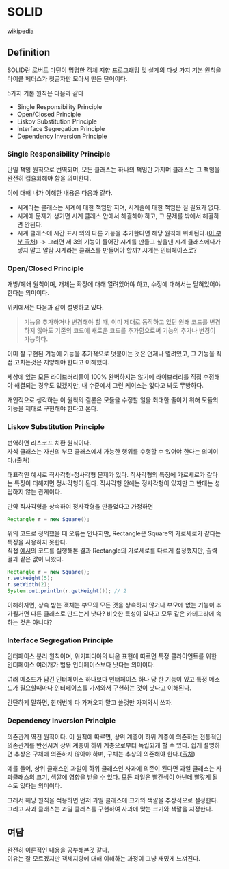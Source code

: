 # SOLID
[wikipedia](https://en.wikipedia.org/wiki/SOLID)

## Definition
SOLID란 로버트 마틴이 명명한 객체 지향 프로그래밍 및 설계의 다섯 가지 기본 원칙을 마이클 페더스가 첫글자만 모아서 만든 단어이다.

5가지 기본 원칙은 다음과 같다
* Single Responsibility Principle
* Open/Closed Principle
* Liskov Substitution Principle
* Interface Segregation Principle
* Dependency Inversion Principle

### Single Responsibility Principle
단일 책임 원칙으로 번역되며, 모든 클래스는 하나의 책임만 가지며 클래스는 그 책임을 완전히 캡슐화해야 함을 의미한다.

이에 대해 내가 이해한 내용은 다음과 같다.  
* 시계라는 클래스는 시계에 대한 책임만 지며, 시계줄에 대한 책임은 질 필요가 없다.  
* 시계에 문제가 생기면 시계 클래스 안에서 해결해야 하고, 그 문제를 밖에서 해결하면 안된다. 
* 시계 클래스에 시간 표시 외의 다른 기능을 추가한다면 해당 원칙에 위배된다.([이 부분 출처](https://victorydntmd.tistory.com/291))
-> 그러면 제 3의 기능이 들어간 시계를 만들고 싶을땐 시계 클래스에다가 넣지 말고 알람 시계라는 클래스를 만들어야 할까?
시계는 인터페이스로?

### Open/Closed Principle
개방/폐쇄 원칙이며, 개체는 확장에 대해 열려있어야 하고, 수정에 대해서는 닫혀있어야 한다는 의미이다.

위키에서는 다음과 같이 설명하고 있다.
> 기능을 추가하거나 변경해야 할 때, 이미 제대로 동작하고 있던 원래 코드를 변경하지 않아도 기존의 코드에 새로운 코드를 추가함으로써 기능의 추가나 변경이 가능하다.

이미 잘 구현된 기능에 기능을 추가적으로 덧붙이는 것은 언제나 열려있고, 그 기능을 직접 고치는것은 지양해야 한다고 이해했다.

세상에 있는 모든 라이브러리들이 100% 완벽하지는 않기에 라이브러리를 직접 수정해야 해결되는 경우도 있겠지만, 내 수준에서 그런 케이스는 없다고 봐도 무방하다.

개인적으로 생각하는 이 원칙의 결론은 모듈을 수정할 일을 최대한 줄이기 위해 모듈의 기능을 제대로 구현해야 한다고 본다.

### Liskov Substitution Principle
번역하면 리스코프 치환 원칙이다.  
자식 클래스는 자신의 부모 클래스에서 가능한 행위를 수행할 수 있어야 한다는 의미이다.([출처](https://velog.io/@kyle/%EA%B0%9D%EC%B2%B4%EC%A7%80%ED%96%A5-SOLID-%EC%9B%90%EC%B9%99-%EC%9D%B4%EB%9E%80))

대표적인 예시로 직사각형-정사각형 문제가 있다.
직사각형의 특징에 가로세로가 같다는 특징이 더해지면 정사각형이 된다.
직사각형 안에는 정사각형이 있지만 그 반대는 성립하지 않는 관계이다.

만약 직사각형을 상속하여 정사각형을 만들었다고 가정하면  
```java
Rectangle r = new Square();
```
위의 코드로 정의했을 때 오류는 안나지만, Rectangle은 Square의 가로세로가 같다는 특징을 사용하지 못한다.  
직접 [예시](https://steady-coding.tistory.com/383)의 코드를 실행해본 결과 Rectangle의 가로세로를 다르게 설정했지만, 출력결과 같은 값이 나왔다.
```java
Rectangle r = new Square();
r.setHeight(5);
r.setWidth(2);
System.out.println(r.getHeight()); // 2
```

이해하자면, 상속 받는 객체는 부모의 모든 것을 상속하지 않거나 부모에 없는 기능이 추가될거면 다른 클래스로 만드는게 낫다?
비슷한 특성이 있다고 모두 같은 카테고리에 속하는 것은 아니다?

### Interface Segregation Principle
인터페이스 분리 원칙이며, 위키피디아의 나온 표현에 따르면 특정 클라이언트를 위한 인터페이스 여러개가 범용 인터페이스보다 낫다는 의미이다.

여러 메소드가 담긴 인터페이스 하나보다 인터페이스 하나 당 한 기능이 있고 특정 메소드가 필요할때마다 인터페이스를 가져와서 구현하는 것이 낫다고 이해된다.  

간단하게 말하면, 한꺼번에 다 가져오지 말고 쓸것만 가져와서 쓰자.

### Dependency Inversion Principle
의존관계 역전 원칙이다.
이 원칙에 따르면, 상위 계층이 하위 계층에 의존하는 전통적인 의존관계를 반전시켜 상위 계층이 하위 계층으로부터 독립되게 할 수 있다.
쉽게 설명하면 추상은 구체에 의존하지 않아야 하며, 구체는 추상의 의존해야 한다.([출처](https://blog.siner.io/2020/06/18/solid-principles/))

예를 들어, 상위 클래스인 과일이 하위 클래스인 사과에 의존이 된다면
과일 클래스는 사과클래스의 크기, 색깔에 영향을 받을 수 있다.
모든 과일은 빨간색이 아닌데 빨갛게 될 수도 있다는 의미이다.

그래서 해당 원칙을 적용하면 먼저 과일 클래스에 크기와 색깔을 추상적으로 설정한다.  
그리고 사과 클래스는 과일 클래스를 구현하여 사과에 맞는 크기와 색깔을 지정한다.

## 여담
완전히 이론적인 내용을 공부해본것 같다.  
이유는 잘 모르겠지만 객체지향에 대해 이해하는 과정이 그냥 재밌게 느껴진다.
